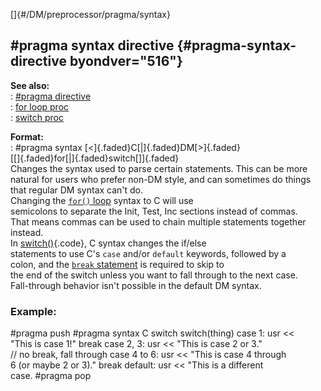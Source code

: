 []{#/DM/preprocessor/pragma/syntax}    
## #pragma syntax directive {#pragma-syntax-directive byondver="516"}    
**See also:**    
:   [#pragma directive](ref/DM/preprocessor/pragma)    
:   [for loop proc](ref/proc/for/loop)    
:   [switch proc](ref/proc/switch)    
<!-- -->    
**Format:**    
:   #pragma syntax [\<]{.faded}C[\|]{.faded}DM[\>]{.faded}    
    [\[]{.faded}for[\|]{.faded}switch[\]]{.faded}    
Changes the syntax used to parse certain statements. This can be more    
natural for users who prefer non-DM style, and can sometimes do things    
that regular DM syntax can\'t do.    
Changing the [`for()` loop](ref/proc/for/loop) syntax to C will use    
semicolons to separate the Init, Test, Inc sections instead of commas.    
That means commas can be used to chain multiple statements together    
instead.    
In [switch()](ref/proc/switch){.code}, C syntax changes the if/else    
statements to use C\'s `case` and/or `default` keywords, followed by a    
colon, and the [`break` statement](ref/proc/break) is required to skip to    
the end of the switch unless you want to fall through to the next case.    
Fall-through behavior isn\'t possible in the default DM syntax.    
### Example:    
#pragma push #pragma syntax C switch switch(thing) case 1: usr \<\<    
\"This is case 1!\" break case 2, 3: usr \<\< \"This is case 2 or 3.\"    
// no break, fall through case 4 to 6: usr \<\< \"This is case 4 through    
6 (or maybe 2 or 3).\" break default: usr \<\< \"This is a different    
case. #pragma pop  